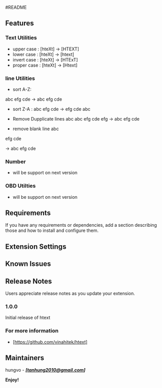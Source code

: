 #README


## Features
### Text Utilities
* upper case : [hteXt] -> [HTEXT]
* lower case : [hteXt] -> [htext]
* invert case : [hteXt] -> [HTExT]
* proper case :  [hteXt] -> [Htext]

### line Utilities
* sort A-Z:

abc
efg
cde
-> 
abc
efg
cde

* sort Z-A :
abc
efg
cde
-> 
efg
cde
abc

* Remove Dupplicate lines
abc
abc
efg
cde
efg
-> 
abc
efg
cde
* remove blank line
abc

efg
cde

-> 
abc
efg
cde

### Number 
* will be support on next version

### OBD Utilties
* will be support on next version

## Requirements

If you have any requirements or dependencies, add a section describing those and how to install and configure them.

## Extension Settings

## Known Issues


## Release Notes

Users appreciate release notes as you update your extension.

### 1.0.0

Initial release of htext


### For more information
* [https://github.com/vinahitek/htext]

## Maintainers ##
 hungvo  - ***[tanhung2010@gmail.com]***

**Enjoy!**
